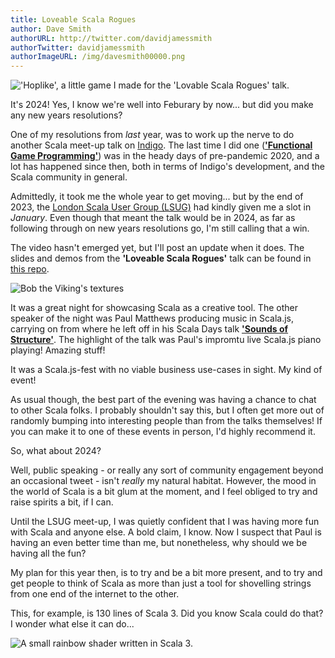 ```yaml
---
title: Loveable Scala Rogues
author: Dave Smith
authorURL: http://twitter.com/davidjamessmith
authorTwitter: davidjamessmith
authorImageURL: /img/davesmith00000.png
---
```


!['Hoplike', a little game I made for the 'Lovable Scala Rogues' talk.](/img/blog/lighting_layout.png)

It's 2024! Yes, I know we're well into Feburary by now... but did you make any new years resolutions?

One of my resolutions from _last_ year, was to work up the nerve to do another Scala meet-up talk on [Indigo](https://indigoengine.io/). The last time I did one ([**'Functional Game Programming'**](https://www.youtube.com/watch?v=SmZETGZKCVU)) was in the heady days of pre-pandemic 2020, and a lot has happened since then, both in terms of Indigo's development, and the Scala community in general.

<!--truncate-->

Admittedly, it took me the whole year to get moving... but by the end of 2023, the [London Scala User Group (LSUG)](https://www.meetup.com/london-scala/) had kindly given me a slot in _January_. Even though that meant the talk would be in 2024, as far as following through on new years resolutions go, I'm still calling that a win.

The video hasn't emerged yet, but I'll post an update when it does. The slides and demos from the **'Loveable Scala Rogues'** talk can be found in [this repo](https://github.com/PurpleKingdomGames/talks).

![Bob the Viking's textures](/img/blog/bob_textures.png)

It was a great night for showcasing Scala as a creative tool. The other speaker of the night was Paul Matthews producing music in Scala.js, carrying on from where he left off in his Scala Days talk [**'Sounds of Structure'**](https://www.youtube.com/watch?v=L4rf_QUD7nw). The highlight of the talk was Paul's impromtu live Scala.js piano playing! Amazing stuff!

It was a Scala.js-fest with no viable business use-cases in sight. My kind of event!

As usual though, the best part of the evening was having a chance to chat to other Scala folks. I probably shouldn't say this, but I often get more out of randomly bumping into interesting people than from the talks themselves! If you can make it to one of these events in person, I'd highly recommend it.

So, what about 2024?

Well, public speaking - or really any sort of community engagement beyond an occasional tweet - isn't _really_ my natural habitat. However, the mood in the world of Scala is a bit glum at the moment, and I feel obliged to try and raise spirits a bit, if I can.

Until the LSUG meet-up, I was quietly confident that I was having more fun with Scala and anyone else. A bold claim, I know. Now I suspect that Paul is having an even better time than me, but nonetheless, why should we be having all the fun?

My plan for this year then, is to try and be a bit more present, and to try and get people to think of Scala as more than just a tool for shovelling strings from one end of the internet to the other.

This, for example, is 130 lines of Scala 3. Did you know Scala could do that? I wonder what else it can do...

![A small rainbow shader written in Scala 3.](/img/blog/pretty2.png)
